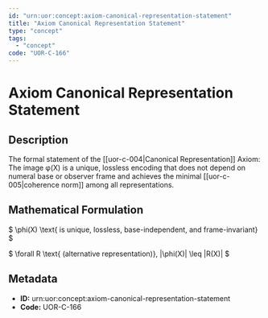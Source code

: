 ```yaml
---
id: "urn:uor:concept:axiom-canonical-representation-statement"
title: "Axiom Canonical Representation Statement"
type: "concept"
tags:
  - "concept"
code: "UOR-C-166"
---
```


# Axiom Canonical Representation Statement

## Description

The formal statement of the [[uor-c-004|Canonical Representation]] Axiom: The image φ(X) is a unique, lossless encoding that does not depend on numeral base or observer frame and achieves the minimal [[uor-c-005|coherence norm]] among all representations.

## Mathematical Formulation

$
\phi(X) \text{ is unique, lossless, base-independent, and frame-invariant}
$

$
\forall R \text{ (alternative representation)}, \|\phi(X)\| \leq \|R(X)\|
$

## Metadata

- **ID:** urn:uor:concept:axiom-canonical-representation-statement
- **Code:** UOR-C-166
